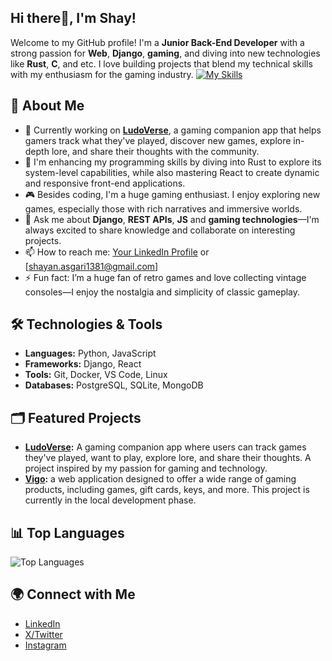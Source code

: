 ## Hi there👋, I'm Shay!

Welcome to my GitHub profile! I'm a **Junior Back-End Developer** with a strong passion for **Web**, **Django**, **gaming**, and diving into new technologies like **Rust**, **C**, and etc. I love building projects that blend my technical skills with my enthusiasm for the gaming industry.
[![My Skills](https://skillicons.dev/icons?i=py,django,html,css,bootstrap,js,ts,react,docker,mysql,postgres, )](https://skillicons.dev)

## 🚀 About Me

- 🔭 Currently working on **[LudoVerse](https://github.com/yourusername/ludo_verse)**, a gaming companion app that helps gamers track what they've played, discover new games, explore in-depth lore, and share their thoughts with the community.
- 🌱 I'm enhancing my programming skills by diving into Rust to explore its system-level capabilities, while also mastering React to create dynamic and responsive front-end applications.
- 🎮 Besides coding, I'm a huge gaming enthusiast. I enjoy exploring new games, especially those with rich narratives and immersive worlds.
- 💬 Ask me about **Django**, **REST APIs**, **JS** and **gaming technologies**—I'm always excited to share knowledge and collaborate on interesting projects.
- 📫 How to reach me: [Your LinkedIn Profile](https://www.linkedin.com/in/shayan-asgary-764974226) or [shayan.asgari1381@gmail.com]
- ⚡ Fun fact: I’m a huge fan of retro games and love collecting vintage consoles—I enjoy the nostalgia and simplicity of classic gameplay.


## 🛠️ Technologies & Tools

- **Languages:** Python, JavaScript
- **Frameworks:** Django, React
- **Tools:** Git, Docker, VS Code, Linux
- **Databases:** PostgreSQL, SQLite, MongoDB


## 🗂️ Featured Projects
- **[LudoVerse](https://github.com/ShayNotRook/ludo_verse):** A gaming companion app where users can track games they've played, want to play, explore lore, and share their thoughts. A project inspired by my passion for gaming and technology.
- **[Vigo](https://github.com/ShayNotRook/Vigo):** a web application designed to offer a wide range of gaming products, including games, gift cards, keys, and more. This project is currently in the local development phase.


## 📊 Top Languages

![Top Languages](https://github-readme-stats.vercel.app/api/top-langs/?username=ShayNotRook&layout=compact&theme=radical)


## 🌍 Connect with Me
- [LinkedIn](https://www.linkedin.com/in/shayan-asgary-764974226)
- [X/Twitter](https://x.com/Rooknotshay)
- [Instagram](https://www.instagram.com/shayaanasgarian)

